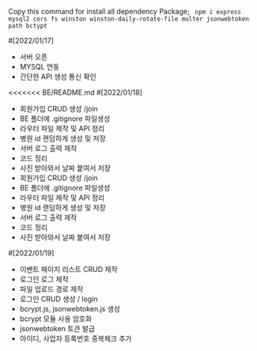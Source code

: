 Copy this command for install all dependency Package; 
` npm i express mysql2 cors fs winston winston-daily-rotate-file multer jsonwebtoken path bctypt`

#[2022/01/17]
* 서버 오픈
* MYSQL 연동
* 간단한 API 생성 통신 확인

<<<<<<< BE/README.md
#[2022/01/18]
* 회원가입 CRUD 생성 /join
* BE 폴더에 .gitignore 파일생성
* 라우터 파일 제작 및 API 정리
* 병원 id 랜덤하게 생성 및 저장
* 서버 로그 출력 제작
* 코드 정리
* 사진 받아와서 날짜 붙여서 저장
* 회원가입 CRUD 생성 /join
* BE 폴더에 .gitignore 파일생성
* 라우터 파일 제작 및 API 정리
* 병원 id 랜덤하게 생성 및 저장
* 서버 로그 출력 제작
* 코드 정리
* 사진 받아와서 날짜 붙여서 저장

#[2022/01/19]
* 이벤트 페이지 리스트 CRUD 제작
* 로그인 로그 제작
* 파일 업로드 경로 제작
* 로그인 CRUD 생성 / login
* bcrypt.js, jsonwebtoken.js 생성
* bcrypt 모듈 사용 암호화
* jsonwebtoken 토큰 발급
* 아이디, 사업자 등록번호 중복체크 추가
